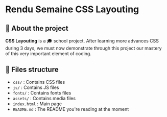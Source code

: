 # Rendu Semaine CSS Layouting

## 📕 About the project

**CSS Layouting** is a 🎓 school project. After learning more advances CSS during 3 days, we must now demonstrate through this project our mastery of this very important element of coding.

## 📁 Files structure

-   `css/` : Contains CSS files
-   `js/` : Contains JS files
-   `fonts/` : Contains fonts files
-   `assets/` : Contains media files
-   `index.html` : Main page
-   `README.md` : The README you're reading at the moment
